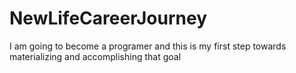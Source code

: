 # NewLifeCareerJourney
I am going to become a programer and this is my first step towards materializing and accomplishing that goal
